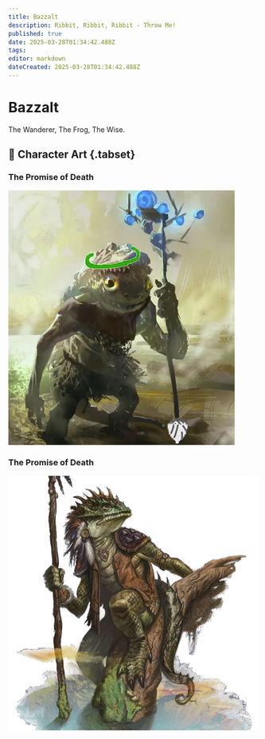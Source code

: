 ```yaml
---
title: Bazzalt
description: Ribbit, Ribbit, Ribbit - Throw Me!
published: true
date: 2025-03-28T01:34:42.488Z
tags: 
editor: markdown
dateCreated: 2025-03-28T01:34:42.488Z
---
```


# Bazzalt
The Wanderer, The Frog, The Wise.


## 📜 Character Art {.tabset}
### The Promise of Death 
![bazzalt.webp](/characters/bazzert/bazzalt.webp)
### The Promise of Death 
![bazzalt.webp](/characters/bazzert/bazzalt.png)

